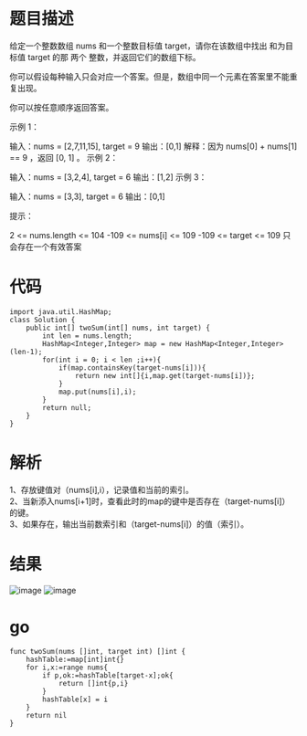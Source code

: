 # 题目描述
给定一个整数数组 nums 和一个整数目标值 target，请你在该数组中找出 和为目标值 target  的那 两个 整数，并返回它们的数组下标。

你可以假设每种输入只会对应一个答案。但是，数组中同一个元素在答案里不能重复出现。

你可以按任意顺序返回答案。

 

示例 1：

输入：nums = [2,7,11,15], target = 9
输出：[0,1]
解释：因为 nums[0] + nums[1] == 9 ，返回 [0, 1] 。
示例 2：

输入：nums = [3,2,4], target = 6
输出：[1,2]
示例 3：

输入：nums = [3,3], target = 6
输出：[0,1]
 

提示：

2 <= nums.length <= 104
-109 <= nums[i] <= 109
-109 <= target <= 109
只会存在一个有效答案

# 代码
```
import java.util.HashMap;
class Solution {
    public int[] twoSum(int[] nums, int target) {
        int len = nums.length;
        HashMap<Integer,Integer> map = new HashMap<Integer,Integer>(len-1);
        for(int i = 0; i < len ;i++){
            if(map.containsKey(target-nums[i])){
                return new int[]{i,map.get(target-nums[i])};
            }
            map.put(nums[i],i);
        }
        return null;
    }
}
```
# 解析
1、存放键值对（nums[i],i），记录值和当前的索引。</br>
2、当新添入nums[i+1]时，查看此时的map的键中是否存在（target-nums[i]）的键。</br>
3、如果存在，输出当前数索引和（target-nums[i]）的值（索引）。
# 结果
![image](https://github.com/17230592226/LeetCode/assets/57279736/e80652b7-0f2b-4eca-b91d-8908e59710ed)
![image](https://github.com/17230592226/LeetCode/assets/57279736/6fccc280-3ed2-4d1a-a5bf-7813f035d4a6)

# go
```
func twoSum(nums []int, target int) []int {
    hashTable:=map[int]int{}
    for i,x:=range nums{
        if p,ok:=hashTable[target-x];ok{
            return []int{p,i}
        }
        hashTable[x] = i
    }
    return nil
}
```

